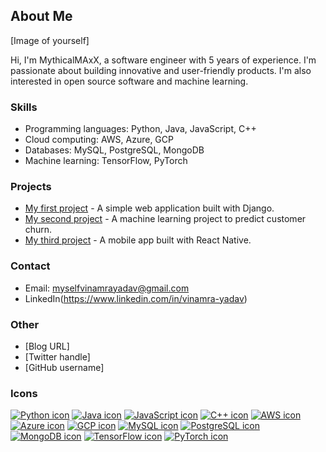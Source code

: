 ## About Me

[Image of yourself]

Hi, I'm MythicalMAxX, a software engineer with 5 years of experience. I'm passionate about building innovative and user-friendly products. I'm also interested in open source software and machine learning.

### Skills

* Programming languages: Python, Java, JavaScript, C++
* Cloud computing: AWS, Azure, GCP
* Databases: MySQL, PostgreSQL, MongoDB
* Machine learning: TensorFlow, PyTorch

### Projects

* [My first project](https://github.com/MythicalMAxX/my-first-project) - A simple web application built with Django.
* [My second project](https://github.com/MythicalMAxX/my-second-project) - A machine learning project to predict customer churn.
* [My third project](https://github.com/MythicalMAxX/my-third-project) - A mobile app built with React Native.

### Contact

* Email: myselfvinamrayadav@gmail.com
* LinkedIn(https://www.linkedin.com/in/vinamra-yadav)

### Other

* [Blog URL]
* [Twitter handle]
* [GitHub username]

### Icons

[![Python icon](https://upload.wikimedia.org/wikipedia/commons/thumb/c/c3/Python-logo-notext.svg/1200px-Python-logo-notext.svg.png)](https://www.python.org/)
[![Java icon](https://upload.wikimedia.org/wikipedia/commons/thumb/6/6a/Java_coffee_cup_logo.svg/1200px-Java_coffee_cup_logo.svg.png)](https://www.java.com/)
[![JavaScript icon](https://upload.wikimedia.org/wikipedia/commons/thumb/9/99/JavaScript-logo.svg/1200px-JavaScript-logo.svg.png)](https://www.javascript.com/)
[![C++ icon](https://upload.wikimedia.org/wikipedia/commons/thumb/1/1b/C%2B%2B_logo.svg/1200px-C%2B%2B_logo.svg.png)](https://www.cplusplus.com/)
[![AWS icon](https://upload.wikimedia.org/wikipedia/commons/thumb/3/30/Amazon_Web_Services_Logo.svg/1200px-Amazon_Web_Services_Logo.svg.png)](https://aws.amazon.com/)
[![Azure icon](https://upload.wikimedia.org/wikipedia/commons/thumb/b/b5/Microsoft_Azure_Logo.svg/1200px-Microsoft_Azure_Logo.svg.png)](https://azure.microsoft.com/)
[![GCP icon](https://upload.wikimedia.org/wikipedia/commons/thumb/6/66/Google_Cloud_Platform_logo.svg/1200px-Google_Cloud_Platform_logo.svg.png)](https://cloud.google.com/)
[![MySQL icon](https://upload.wikimedia.org/wikipedia/commons/thumb/c/c8/MySQL-logo.svg/1200px-MySQL-logo.svg.png)](https://www.mysql.com/)
[![PostgreSQL icon](https://upload.wikimedia.org/wikipedia/commons/thumb/2/29/PostgreSQL_elephant.svg/1200px-PostgreSQL_elephant.svg.png)](https://www.postgresql.org/)
[![MongoDB icon](https://upload.wikimedia.org/wikipedia/commons/thumb/4/43/MongoDB_logo.svg/1200px-MongoDB_logo.svg.png)](https://www.mongodb.com/)
[![TensorFlow icon](https://upload.wikimedia.org/wikipedia/commons/thumb/a/ac/TensorFlow_logo.svg/1200px-TensorFlow_logo.svg.png)](https://www.tensorflow.org/)
[![PyTorch icon](https://upload.wikimedia.org/wikipedia/commons/thumb/9/9a/PyTorch_logo.svg/1200px-PyTorch_logo.svg.png)](https://pytorch.org/)
